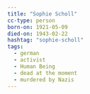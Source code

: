 ```yaml
---
title: "Sophie Scholl"
cc-type: person
born-on: 1921-05-09
died-on: 1943-02-22
hashtag: "sophie-scholl"
tags:
  - german
  - activist
  - Human Being
  - dead at the moment
  - murdered by Nazis
---
```

